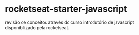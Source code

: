 # rocketseat-starter-javascript
revisão de conceitos através do curso introdutório de javascript disponibilizado pela rocketseat.
